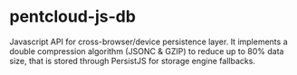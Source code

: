 # pentcloud-js-db

Javascript API for cross-browser/device persistence layer.  It implements a double compression algorithm (JSONC & GZIP) to reduce up to 80% data size, that is stored through PersistJS for storage engine fallbacks.